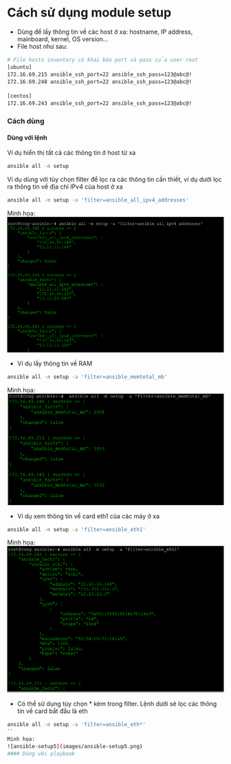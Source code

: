 ﻿# Cách sử dụng module setup
- Dùng để lấy thông tin về các host ở xa: hostname, IP address, mainboard, kernel, OS version...
- File host như sau:
```sh
# File hosts inventory có khai báo port và pass của user root
[ubuntu]
172.16.69.215 ansible_ssh_port=22 ansible_ssh_pass=123@abc@!
172.16.69.248 ansible_ssh_port=22 ansible_ssh_pass=123@abc@!

[centos]
172.16.69.243 ansible_ssh_port=22 ansible_ssh_pass=123@abc@!

```
### Cách dùng
#### Dùng với lệnh

Ví dụ hiển thị tất cả các thông tin ở host từ xa
```sh
ansible all -m setup
```
Ví dụ dùng với tùy chọn filter để lọc ra các thông tin cần thiết, ví dụ dưới lọc ra thông tin về địa chỉ IPv4 của host ở xa

```sh
ansible all -m setup -a 'filter=ansible_all_ipv4_addresses'
```

Minh họa:
![ansible-setup2](images/ansible-setup2.png)

- Ví dụ lấy thông tin về RAM 
```sh
ansible all -m setup -a 'filter=ansible_memtotal_mb'
```
Minh họa:
![ansible-setup3](images/ansible-setup3.png)

- Ví dụ xem thông tin về card eth1 của các máy ở xa
```sh
ansible all -m setup -a 'filter=ansible_eth1'
```
Minh họa:
![ansible-setup4](images/ansible-setup4.png)

- Có thể sử dụng tùy chọn * kèm trong filter. Lệnh dưới sẽ lọc các thông tin về card bắt đầu là eth
```sh
ansible all -m setup -a 'filter=ansible_eth*'
``
Minh họa:
![ansible-setup5](images/ansible-setup5.png)
#### Dùng với playbook

